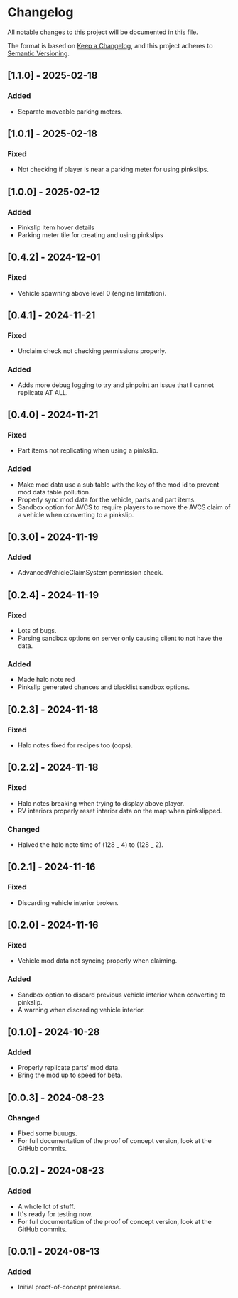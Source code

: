 # Changelog

All notable changes to this project will be documented in this file.

The format is based on [Keep a Changelog](https://keepachangelog.com/en/1.1.0/),
and this project adheres to [Semantic Versioning](https://semver.org/spec/v2.0.0.html).

## [1.1.0] - 2025-02-18

### Added

- Separate moveable parking meters.

## [1.0.1] - 2025-02-18

### Fixed

- Not checking if player is near a parking meter for using pinkslips.

## [1.0.0] - 2025-02-12

### Added

-   Pinkslip item hover details
-   Parking meter tile for creating and using pinkslips

## [0.4.2] - 2024-12-01

### Fixed

-   Vehicle spawning above level 0 (engine limitation).

## [0.4.1] - 2024-11-21

### Fixed

-   Unclaim check not checking permissions properly.

### Added

-   Adds more debug logging to try and pinpoint an issue that I cannot replicate AT ALL.

## [0.4.0] - 2024-11-21

### Fixed

-   Part items not replicating when using a pinkslip.

### Added

-   Make mod data use a sub table with the key of the mod id to prevent mod data table pollution.
-   Properly sync mod data for the vehicle, parts and part items.
-   Sandbox option for AVCS to require players to remove the AVCS claim of a vehicle when converting to a pinkslip.

## [0.3.0] - 2024-11-19

### Added

-   AdvancedVehicleClaimSystem permission check.

## [0.2.4] - 2024-11-19

### Fixed

-   Lots of bugs.
-   Parsing sandbox options on server only causing client to not have the data.

### Added

-   Made halo note red
-   Pinkslip generated chances and blacklist sandbox options.

## [0.2.3] - 2024-11-18

### Fixed

-   Halo notes fixed for recipes too (oops).

## [0.2.2] - 2024-11-18

### Fixed

-   Halo notes breaking when trying to display above player.
-   RV interiors properly reset interior data on the map when pinkslipped.

### Changed

-   Halved the halo note time of (128 _ 4) to (128 _ 2).

## [0.2.1] - 2024-11-16

### Fixed

-   Discarding vehicle interior broken.

## [0.2.0] - 2024-11-16

### Fixed

-   Vehicle mod data not syncing properly when claiming.

### Added

-   Sandbox option to discard previous vehicle interior when converting to pinkslip.
-   A warning when discarding vehicle interior.

## [0.1.0] - 2024-10-28

### Added

-   Properly replicate parts' mod data.
-   Bring the mod up to speed for beta.

## [0.0.3] - 2024-08-23

### Changed

-   Fixed some buuugs.
-   For full documentation of the proof of concept version, look at the GitHub commits.

## [0.0.2] - 2024-08-23

### Added

-   A whole lot of stuff.
-   It's ready for testing now.
-   For full documentation of the proof of concept version, look at the GitHub commits.

## [0.0.1] - 2024-08-13

### Added

-   Initial proof-of-concept prerelease.
